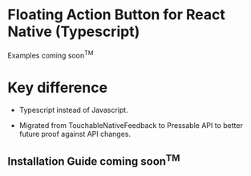 # Floating Action Button for React Native (Typescript)

Examples coming soon<sup>TM</sub>


# Key difference 

- Typescript instead of Javascript.

- Migrated from TouchableNativeFeedback to Pressable API to better future proof against API changes.


## Installation Guide coming soon<sup>TM</sub>
